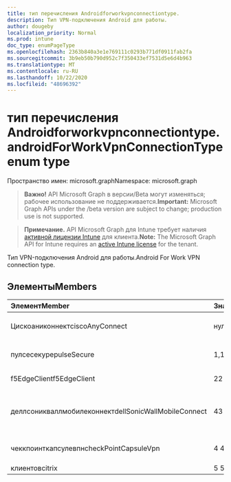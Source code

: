 ```yaml
---
title: тип перечисления Androidforworkvpnconnectiontype.
description: Тип VPN-подключения Android для работы.
author: dougeby
localization_priority: Normal
ms.prod: intune
doc_type: enumPageType
ms.openlocfilehash: 2363b840a3e1e769111c0293b771df0911fab2fa
ms.sourcegitcommit: 3b9eb50b790d952c7f350433ef7531d5e6d4b963
ms.translationtype: MT
ms.contentlocale: ru-RU
ms.lasthandoff: 10/22/2020
ms.locfileid: "48696392"
---
```

# <a name="androidforworkvpnconnectiontype-enum-type"></a><span data-ttu-id="ca62e-103">тип перечисления Androidforworkvpnconnectiontype.</span><span class="sxs-lookup"><span data-stu-id="ca62e-103">androidForWorkVpnConnectionType enum type</span></span>

<span data-ttu-id="ca62e-104">Пространство имен: microsoft.graph</span><span class="sxs-lookup"><span data-stu-id="ca62e-104">Namespace: microsoft.graph</span></span>

> <span data-ttu-id="ca62e-105">**Важно!** API Microsoft Graph в версии/Beta могут изменяться; рабочее использование не поддерживается.</span><span class="sxs-lookup"><span data-stu-id="ca62e-105">**Important:** Microsoft Graph APIs under the /beta version are subject to change; production use is not supported.</span></span>

> <span data-ttu-id="ca62e-106">**Примечание.** API Microsoft Graph для Intune требует наличия [активной лицензии Intune](https://go.microsoft.com/fwlink/?linkid=839381) для клиента.</span><span class="sxs-lookup"><span data-stu-id="ca62e-106">**Note:** The Microsoft Graph API for Intune requires an [active Intune license](https://go.microsoft.com/fwlink/?linkid=839381) for the tenant.</span></span>

<span data-ttu-id="ca62e-107">Тип VPN-подключения Android для работы.</span><span class="sxs-lookup"><span data-stu-id="ca62e-107">Android For Work VPN connection type.</span></span>

## <a name="members"></a><span data-ttu-id="ca62e-108">Элементы</span><span class="sxs-lookup"><span data-stu-id="ca62e-108">Members</span></span>
|<span data-ttu-id="ca62e-109">Элемент</span><span class="sxs-lookup"><span data-stu-id="ca62e-109">Member</span></span>|<span data-ttu-id="ca62e-110">Значение</span><span class="sxs-lookup"><span data-stu-id="ca62e-110">Value</span></span>|<span data-ttu-id="ca62e-111">Описание</span><span class="sxs-lookup"><span data-stu-id="ca62e-111">Description</span></span>|
|:---|:---|:---|
|<span data-ttu-id="ca62e-112">Цискоаниконнект</span><span class="sxs-lookup"><span data-stu-id="ca62e-112">ciscoAnyConnect</span></span>|<span data-ttu-id="ca62e-113">нуль</span><span class="sxs-lookup"><span data-stu-id="ca62e-113">0</span></span>|<span data-ttu-id="ca62e-114">Cisco Аниконнект.</span><span class="sxs-lookup"><span data-stu-id="ca62e-114">Cisco AnyConnect.</span></span>|
|<span data-ttu-id="ca62e-115">пулсесекуре</span><span class="sxs-lookup"><span data-stu-id="ca62e-115">pulseSecure</span></span>|<span data-ttu-id="ca62e-116">1,1</span><span class="sxs-lookup"><span data-stu-id="ca62e-116">1</span></span>|<span data-ttu-id="ca62e-117">Безопасный импульс.</span><span class="sxs-lookup"><span data-stu-id="ca62e-117">Pulse Secure.</span></span>|
|<span data-ttu-id="ca62e-118">f5EdgeClient</span><span class="sxs-lookup"><span data-stu-id="ca62e-118">f5EdgeClient</span></span>|<span data-ttu-id="ca62e-119">2</span><span class="sxs-lookup"><span data-stu-id="ca62e-119">2</span></span>|<span data-ttu-id="ca62e-120">Пограничный клиент F5.</span><span class="sxs-lookup"><span data-stu-id="ca62e-120">F5 Edge Client.</span></span>|
|<span data-ttu-id="ca62e-121">деллсоникваллмобилеконнект</span><span class="sxs-lookup"><span data-stu-id="ca62e-121">dellSonicWallMobileConnect</span></span>|<span data-ttu-id="ca62e-122">4</span><span class="sxs-lookup"><span data-stu-id="ca62e-122">3</span></span>|<span data-ttu-id="ca62e-123">Мобильное подключение Dell Сониквалл.</span><span class="sxs-lookup"><span data-stu-id="ca62e-123">Dell SonicWALL Mobile Connection.</span></span>|
|<span data-ttu-id="ca62e-124">чеккпоинткапсулевпн</span><span class="sxs-lookup"><span data-stu-id="ca62e-124">checkPointCapsuleVpn</span></span>|<span data-ttu-id="ca62e-125">4 </span><span class="sxs-lookup"><span data-stu-id="ca62e-125">4</span></span>|<span data-ttu-id="ca62e-126">Проверка покапсулы VPN.</span><span class="sxs-lookup"><span data-stu-id="ca62e-126">Check Point Capsule VPN.</span></span>|
|<span data-ttu-id="ca62e-127">клиентов</span><span class="sxs-lookup"><span data-stu-id="ca62e-127">citrix</span></span>|<span data-ttu-id="ca62e-128">5 </span><span class="sxs-lookup"><span data-stu-id="ca62e-128">5</span></span>|<span data-ttu-id="ca62e-129">Клиентов</span><span class="sxs-lookup"><span data-stu-id="ca62e-129">Citrix</span></span>|





